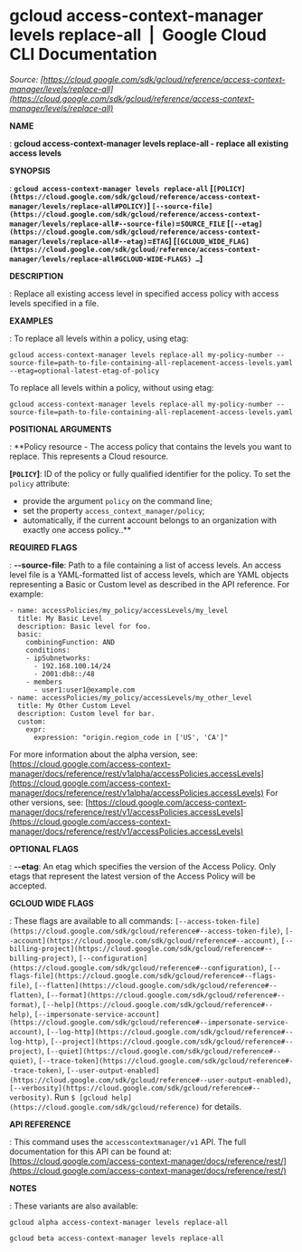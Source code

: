 # gcloud access-context-manager levels replace-all  |  Google Cloud CLI Documentation

*Source: [https://cloud.google.com/sdk/gcloud/reference/access-context-manager/levels/replace-all](https://cloud.google.com/sdk/gcloud/reference/access-context-manager/levels/replace-all)*

**NAME**

: **gcloud access-context-manager levels replace-all - replace all existing access levels**

**SYNOPSIS**

: **`gcloud access-context-manager levels replace-all` [`[POLICY](https://cloud.google.com/sdk/gcloud/reference/access-context-manager/levels/replace-all#POLICY)`] `[--source-file](https://cloud.google.com/sdk/gcloud/reference/access-context-manager/levels/replace-all#--source-file)`=`SOURCE_FILE` [`[--etag](https://cloud.google.com/sdk/gcloud/reference/access-context-manager/levels/replace-all#--etag)`=`ETAG`] [`[GCLOUD_WIDE_FLAG](https://cloud.google.com/sdk/gcloud/reference/access-context-manager/levels/replace-all#GCLOUD-WIDE-FLAGS) …`]**

**DESCRIPTION**

: Replace all existing access level in specified access policy with access levels
specified in a file.

**EXAMPLES**

: To replace all levels within a policy, using etag:

```
gcloud access-context-manager levels replace-all my-policy-number --source-file=path-to-file-containing-all-replacement-access-levels.yaml --etag=optional-latest-etag-of-policy
```

To replace all levels within a policy, without using etag:

```
gcloud access-context-manager levels replace-all my-policy-number --source-file=path-to-file-containing-all-replacement-access-levels.yaml
```

**POSITIONAL ARGUMENTS**

: **Policy resource - The access policy that contains the levels you want to
replace. This represents a Cloud resource.

**[`POLICY`]**:
ID of the policy or fully qualified identifier for the policy.
To set the `policy` attribute:

- provide the argument `policy` on the command line;
- set the property `access_context_manager/policy`;
- automatically, if the current account belongs to an organization with exactly
one access policy..**

**REQUIRED FLAGS**

: **--source-file**:
Path to a file containing a list of access levels.
An access level file is a YAML-formatted list of access levels, which are YAML
objects representing a Basic or Custom level as described in the API reference.
For example:

```
- name: accessPolicies/my_policy/accessLevels/my_level
  title: My Basic Level
  description: Basic level for foo.
  basic:
    combiningFunction: AND
    conditions:
    - ipSubnetworks:
      - 192.168.100.14/24
      - 2001:db8::/48
    - members
      - user1:user1@example.com
- name: accessPolicies/my_policy/accessLevels/my_other_level
  title: My Other Custom Level
  description: Custom level for bar.
  custom:
    expr:
      expression: "origin.region_code in ['US', 'CA']"
```

For more information about the alpha version, see: [https://cloud.google.com/access-context-manager/docs/reference/rest/v1alpha/accessPolicies.accessLevels](https://cloud.google.com/access-context-manager/docs/reference/rest/v1alpha/accessPolicies.accessLevels)
For other versions, see: [https://cloud.google.com/access-context-manager/docs/reference/rest/v1/accessPolicies.accessLevels](https://cloud.google.com/access-context-manager/docs/reference/rest/v1/accessPolicies.accessLevels)

**OPTIONAL FLAGS**

: **--etag**:
An etag which specifies the version of the Access Policy. Only etags that
represent the latest version of the Access Policy will be accepted.

**GCLOUD WIDE FLAGS**

: These flags are available to all commands: `[--access-token-file](https://cloud.google.com/sdk/gcloud/reference#--access-token-file)`,
`[--account](https://cloud.google.com/sdk/gcloud/reference#--account)`, `[--billing-project](https://cloud.google.com/sdk/gcloud/reference#--billing-project)`,
`[--configuration](https://cloud.google.com/sdk/gcloud/reference#--configuration)`,
`[--flags-file](https://cloud.google.com/sdk/gcloud/reference#--flags-file)`,
`[--flatten](https://cloud.google.com/sdk/gcloud/reference#--flatten)`, `[--format](https://cloud.google.com/sdk/gcloud/reference#--format)`, `[--help](https://cloud.google.com/sdk/gcloud/reference#--help)`, `[--impersonate-service-account](https://cloud.google.com/sdk/gcloud/reference#--impersonate-service-account)`,
`[--log-http](https://cloud.google.com/sdk/gcloud/reference#--log-http)`,
`[--project](https://cloud.google.com/sdk/gcloud/reference#--project)`, `[--quiet](https://cloud.google.com/sdk/gcloud/reference#--quiet)`, `[--trace-token](https://cloud.google.com/sdk/gcloud/reference#--trace-token)`, `[--user-output-enabled](https://cloud.google.com/sdk/gcloud/reference#--user-output-enabled)`,
`[--verbosity](https://cloud.google.com/sdk/gcloud/reference#--verbosity)`.
Run `$ [gcloud help](https://cloud.google.com/sdk/gcloud/reference)` for details.

**API REFERENCE**

: This command uses the `accesscontextmanager/v1` API. The full
documentation for this API can be found at: [https://cloud.google.com/access-context-manager/docs/reference/rest/](https://cloud.google.com/access-context-manager/docs/reference/rest/)

**NOTES**

: These variants are also available:

```
gcloud alpha access-context-manager levels replace-all
```

```
gcloud beta access-context-manager levels replace-all
```